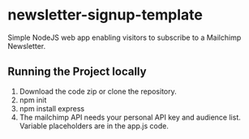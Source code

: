 # newsletter-signup-template
Simple NodeJS web app enabling visitors to subscribe to a Mailchimp Newsletter.

## Running the Project locally
1. Download the code zip or clone the repository.
2. npm init
3. npm install express
4. The mailchimp API needs your personal API key and audience list. Variable placeholders are in the app.js code.
